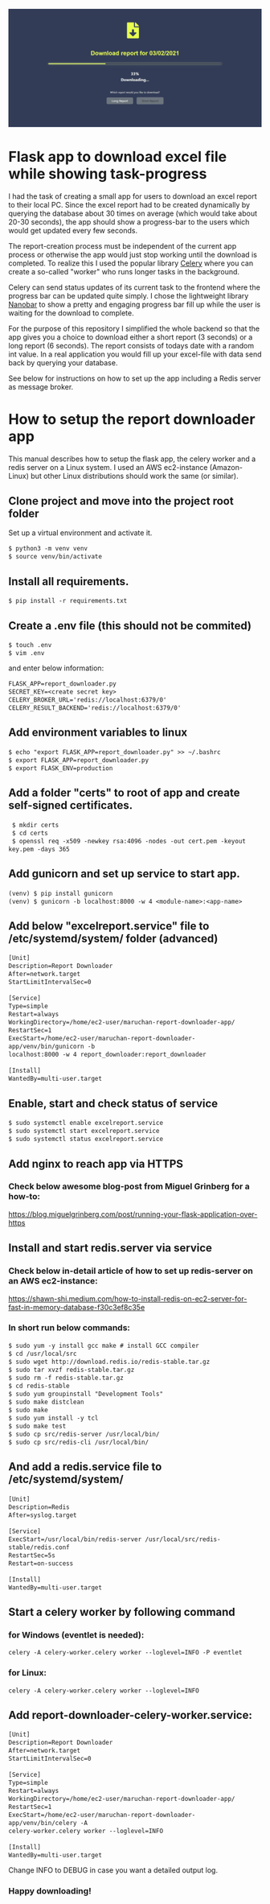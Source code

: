 ![download-screen](https://github.com/jphoga/flask-celery-excel-downloader/blob/main/download-screen.jpg?raw=true)


# Flask app to download excel file while showing task-progress

I had the task of creating a small app for users to download an excel report to their local PC. Since the excel report had to be created dynamically by querying the database about 30 times on average (which would take about 20-30 seconds), the app should show a progress-bar to the users which would get updated every few seconds. 

The report-creation process must be independent of the current app process or otherwise the app would just stop working until the download is completed. To realize this I used the popular library [Celery](https://docs.celeryproject.org/en/stable/) where you can create a so-called "worker" who runs longer tasks in the background.

Celery can send status updates of its current task to the frontend where the progress bar can be updated quite simply. I chose the lightweight library [Nanobar](https://nanobar.jacoborus.codes/) to show a pretty and engaging progress bar fill up while the user is waiting for the download to complete.  

For the purpose of this repository I simplified the whole backend so that the app gives you a choice to download either a short report (3 seconds) or a long report (6 seconds). The report consists of todays date with a random int value. In a real application you would fill up your excel-file with data send back by querying your database. 

See below for instructions on how to set up the app including a Redis server as message broker. 

# How to setup the report downloader app

This manual describes how to setup the flask app, the celery worker and a redis server on a Linux system.
I used an AWS ec2-instance (Amazon-Linux) but other Linux distributions should work the same (or similar).


## Clone project and move into the project root folder
Set up a virtual environment and activate it.
	
	$ python3 -m venv venv
	$ source venv/bin/activate


## Install all requirements.

	$ pip install -r requirements.txt

## Create a .env file (this should not be commited)
	
	$ touch .env
	$ vim .env

and enter below information:
	
	FLASK_APP=report_downloader.py
	SECRET_KEY=<create secret key>
	CELERY_BROKER_URL='redis://localhost:6379/0'
	CELERY_RESULT_BACKEND='redis://localhost:6379/0'

## Add environment variables to linux

	$ echo "export FLASK_APP=report_downloader.py" >> ~/.bashrc
	$ export FLASK_APP=report_downloader.py
	$ export FLASK_ENV=production

## Add a folder "certs" to root of app and create self-signed certificates.
	 $ mkdir certs
	 $ cd certs
	 $ openssl req -x509 -newkey rsa:4096 -nodes -out cert.pem -keyout key.pem -days 365

## Add gunicorn and set up service to start app.

	(venv) $ pip install gunicorn
	(venv) $ gunicorn -b localhost:8000 -w 4 <module-name>:<app-name>

## Add below "excelreport.service" file to /etc/systemd/system/ folder (advanced)
	[Unit]
	Description=Report Downloader
	After=network.target
	StartLimitIntervalSec=0

	[Service]
	Type=simple
	Restart=always
	WorkingDirectory=/home/ec2-user/maruchan-report-downloader-app/
	RestartSec=1
	ExecStart=/home/ec2-user/maruchan-report-downloader-app/venv/bin/gunicorn -b  
	localhost:8000 -w 4 report_downloader:report_downloader

	[Install]
	WantedBy=multi-user.target

## Enable, start and check status of service
	$ sudo systemctl enable excelreport.service
	$ sudo systemctl start excelreport.service
	$ sudo systemctl status excelreport.service


## Add nginx to reach app via HTTPS
### Check below awesome blog-post from Miguel Grinberg for a how-to:
https://blog.miguelgrinberg.com/post/running-your-flask-application-over-https

## Install and start redis.server via service 
### Check below in-detail article of how to set up redis-server on an AWS ec2-instance:
https://shawn-shi.medium.com/how-to-install-redis-on-ec2-server-for-fast-in-memory-database-f30c3ef8c35e

### In short run below commands:
	$ sudo yum -y install gcc make # install GCC compiler
	$ cd /usr/local/src
	$ sudo wget http://download.redis.io/redis-stable.tar.gz
	$ sudo tar xvzf redis-stable.tar.gz
	$ sudo rm -f redis-stable.tar.gz
	$ cd redis-stable
	$ sudo yum groupinstall "Development Tools"
	$ sudo make distclean
	$ sudo make
	$ sudo yum install -y tcl
	$ sudo make test
	$ sudo cp src/redis-server /usr/local/bin/
	$ sudo cp src/redis-cli /usr/local/bin/

## And add a redis.service file to /etc/systemd/system/
	[Unit]
	Description=Redis
	After=syslog.target

	[Service]
	ExecStart=/usr/local/bin/redis-server /usr/local/src/redis-stable/redis.conf
	RestartSec=5s
	Restart=on-success

	[Install]
	WantedBy=multi-user.target

## Start a celery worker by following command

### for Windows (eventlet is needed):
    celery -A celery-worker.celery worker --loglevel=INFO -P eventlet
	
### for Linux:
    celery -A celery-worker.celery worker --loglevel=INFO

## Add report-downloader-celery-worker.service:
	[Unit]
	Description=Report Downloader
	After=network.target
	StartLimitIntervalSec=0

	[Service]
	Type=simple
	Restart=always
	WorkingDirectory=/home/ec2-user/maruchan-report-downloader-app/
	RestartSec=1
	ExecStart=/home/ec2-user/maruchan-report-downloader-app/venv/bin/celery -A 
	celery-worker.celery worker --loglevel=INFO

	[Install]
	WantedBy=multi-user.target

Change INFO to DEBUG in case you want a detailed output log.

### Happy downloading!

